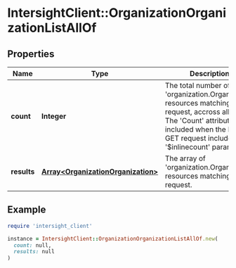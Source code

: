 # IntersightClient::OrganizationOrganizationListAllOf

## Properties

| Name | Type | Description | Notes |
| ---- | ---- | ----------- | ----- |
| **count** | **Integer** | The total number of &#39;organization.Organization&#39; resources matching the request, accross all pages. The &#39;Count&#39; attribute is included when the HTTP GET request includes the &#39;$inlinecount&#39; parameter. | [optional] |
| **results** | [**Array&lt;OrganizationOrganization&gt;**](OrganizationOrganization.md) | The array of &#39;organization.Organization&#39; resources matching the request. | [optional] |

## Example

```ruby
require 'intersight_client'

instance = IntersightClient::OrganizationOrganizationListAllOf.new(
  count: null,
  results: null
)
```

